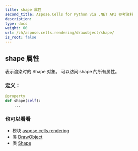 ```yaml
---
title: shape 属性
second_title: Aspose.Cells for Python via .NET API 参考资料
description:
type: docs
weight: 60
url: /zh/aspose.cells.rendering/drawobject/shape/
is_root: false
---
```

## shape 属性

表示渲染时的 Shape 对象。
可以访问 shape 的所有属性。
### 定义：
```python
@property
def shape(self):
    ...
```

### 也可以看看
* 模块 [aspose.cells.rendering](../../)
* 类 [DrawObject](/cells/python-net/zh/aspose.cells.rendering/drawobject)
* 类 [Shape](/cells/python-net/zh/aspose.cells.drawing/shape)
